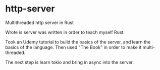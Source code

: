 # http-server
Multithreaded http server in Rust

Wrote is server was written in order to teach myself Rust. 

Took an Udemy tutorial to build the basics of the server, and learn the basics of the language. Then used "The Book" in order to make it multi-threaded.

The next step is learn tokio and bring in async into the server.

